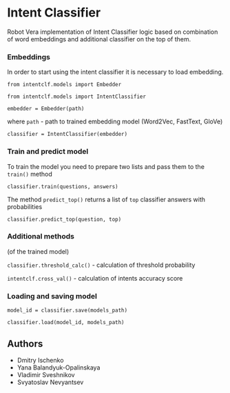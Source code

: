 # Intent Classifier

Robot Vera implementation of Intent Classifier logic based on combination of word embeddings and additional classifier on the top of them.

### Embeddings

In order to start using the intent classifier it is necessary to load embedding.

`from intentclf.models import Embedder`

`from intentclf.models import IntentClassifier`

`embedder = Embedder(path)`

where `path` - path to trained embedding model (Word2Vec, FastText, GloVe)

`classifier = IntentClassifier(embedder)`

### Train and predict model

To train the model you need to prepare two lists and pass them to the `train()` method

`classifier.train(questions, answers)`

The method `predict_top()` returns a list of `top` classifier answers with probabilities

`classifier.predict_top(question, top)`

### Additional methods
(of the trained model)

`classifier.threshold_calc()` - calculation of threshold probability

`intentclf.cross_val()` - calculation of intents accuracy score

### Loading and saving model

`model_id = classifier.save(models_path)`

`classifier.load(model_id, models_path)`

## Authors

* Dmitry Ischenko
* Yana Balandyuk-Opalinskaya
* Vladimir Sveshnikov
* Svyatoslav Nevyantsev
